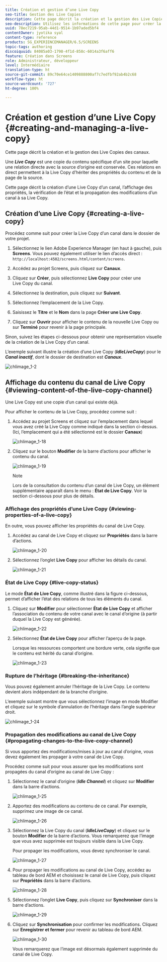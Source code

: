 ```yaml
---
title: Création et gestion d’une Live Copy
seo-title: Gestion des Live Copies
description: Cette page décrit la création et la gestion des Live Copies des canaux.
seo-description: Utilisez les informations de cette page pour créer la Live Copy d’un canal, afficher les propriétés, vérifier l’état et propager les modifications d’un canal à sa Live Copy.
uuid: 78ec7219-95ab-44d1-9514-1b97aded5bf4
contentOwner: jyotika syal
content-type: reference
products: SG_EXPERIENCEMANAGER/6.5/SCREENS
topic-tags: authoring
discoiquuid: 84085a03-1798-4f1d-858c-6014a3f6aff6
feature: Création dans Screens
role: Administrateur, développeur
level: Intermédiaire
translation-type: ht
source-git-commit: 89c70e64ce1409888800af7c7edfbf92ab4b2c68
workflow-type: ht
source-wordcount: '727'
ht-degree: 100%

---
```



# Création et gestion d’une Live Copy {#creating-and-managing-a-live-copy}

Cette page décrit la création et la gestion des Live Copies des canaux.

Une ***Live Copy*** est une copie du contenu spécifique d’un site pour laquelle une relation directe avec la source d’origine est conservée. Ces relations en direct permettent à la Live Copy d’hériter des propriétés du contenu et de la page de la source.

Cette page décrit la création d’une Live Copy d’un canal, l’affichage des propriétés, la vérification de l’état et la propagation des modifications d’un canal à sa Live Copy.


## Création d’une Live Copy {#creating-a-live-copy}

Procédez comme suit pour créer la Live Copy d’un canal dans le dossier de votre projet.

1. Sélectionnez le lien Adobe Experience Manager (en haut à gauche), puis **Screens**. Vous pouvez également utiliser le lien d’accès direct : `http://localhost:4502/screens.html/content/screens`.

1. Accédez au projet Screens, puis cliquez sur **Canaux**.
1. Cliquez sur **Créer**, puis sélectionnez **Live Copy** pour créer une Live Copy du canal.

1. Sélectionnez la destination, puis cliquez sur **Suivant**.
1. Sélectionnez l’emplacement de la Live Copy.
1. Saisissez le **Titre** et le **Nom** dans la page **Créer une Live Copy**.

1. Cliquez sur **Ouvrir** pour afficher le contenu de la nouvelle Live Copy ou sur **Terminé** pour revenir à la page principale.

Sinon, suivez les étapes ci-dessous pour obtenir une représentation visuelle de la création de la Live Copy d’un canal.

L’exemple suivant illustre la création d’une Live Copy (***IdleLiveCopy***) pour le ***Canal inactif***, dont le dossier de destination est ***Canaux***.

![chlimage_1-2](assets/chlimage_1-2.gif)

## Affichage du contenu du canal de Live Copy {#viewing-content-of-the-live-copy-channel}

Une Live Copy est une copie d’un canal qui existe déjà.

Pour afficher le contenu de la Live Copy, procédez comme suit :

1. Accédez au projet Screens et cliquez sur l’emplacement dans lequel vous avez créé la Live Copy comme indiqué dans la section ci-dessus. (Ici, l’emplacement qui a été sélectionné est le dossier **Canaux**)

   ![chlimage_1-18](assets/chlimage_1-18.png)

1. Cliquez sur le bouton **Modifier** de la barre d’actions pour afficher le contenu du canal.

   ![chlimage_1-19](assets/chlimage_1-19.png)

   >[!NOTE]
   >
   >Lors de la consultation du contenu d’un canal de Live Copy, un élément supplémentaire apparaît dans le menu : **État de Live Copy**. Voir la section ci-dessous pour plus de détails.

### Affichage des propriétés d’une Live Copy {#viewing-properties-of-a-live-copy}

En outre, vous pouvez afficher les propriétés du canal de Live Copy.

1. Accédez au canal de Live Copy et cliquez sur **Propriétés** dans la barre d’actions.

   ![chlimage_1-20](assets/chlimage_1-20.png)

1. Sélectionnez l’onglet **Live Copy** pour afficher les détails du canal.

   ![chlimage_1-21](assets/chlimage_1-21.png)

### État de Live Copy {#live-copy-status}

Le mode **État de Live Copy**, comme illustré dans la figure ci-dessous, permet d’afficher l’état des relations de tous les éléments du canal.

1. Cliquez sur **Modifier** pour sélectionner **État de Live Copy** et afficher l’association du contenu de votre canal avec le canal d’origine (à partir duquel la Live Copy est générée).

   ![chlimage_1-22](assets/chlimage_1-22.png)

1. Sélectionnez **État de Live Copy** pour afficher l’aperçu de la page.

   Lorsque les ressources comportent une bordure verte, cela signifie que le contenu est hérité du canal d’origine.

   ![chlimage_1-23](assets/chlimage_1-23.png)

### Rupture de l’héritage {#breaking-the-inheritance}

Vous pouvez également annuler l’héritage de la Live Copy. Le contenu devient alors indépendant de la branche d’origine.

L’exemple suivant montre que vous sélectionnez l’image en mode Modifier et cliquez sur le symbole d’annulation de l’héritage dans l’angle supérieur droit.

![chlimage_1-24](assets/chlimage_1-24.png)

### Propagation des modifications au canal de Live Copy {#propagating-changes-to-the-live-copy-channel}

Si vous apportez des modifications/mises à jour au canal d’origine, vous devez également les propager à votre canal de Live Copy.

Procédez comme suit pour vous assurer que les modifications sont propagées du canal d’origine au canal de Live Copy :

1. Sélectionnez le canal d’origine (***Idle Channel***) et cliquez sur **Modifier** dans la barre d’actions.

   ![chlimage_1-25](assets/chlimage_1-25.png)

1. Apportez des modifications au contenu de ce canal. Par exemple, supprimez une image de ce canal.

   ![chlimage_1-26](assets/chlimage_1-26.png)

1. Sélectionnez la Live Copy du canal (***IdleLiveCopy***) et cliquez sur le bouton **Modifier** de la barre d’actions. Vous remarquerez que l’image que vous avez supprimée est toujours visible dans la Live Copy.

   Pour propager les modifications, vous devez synchroniser le canal.

   ![chlimage_1-27](assets/chlimage_1-27.png)

1. Pour propager les modifications au canal de Live Copy, accédez au tableau de bord AEM et choisissez le canal de Live Copy, puis cliquez sur **Propriétés** dans la barre d’actions.

   ![chlimage_1-28](assets/chlimage_1-28.png)

1. Sélectionnez l’onglet **Live Copy**, puis cliquez sur **Synchroniser** dans la barre d’actions.

   ![chlimage_1-29](assets/chlimage_1-29.png)

1. Cliquez sur **Synchronisation** pour confirmer les modifications. Cliquez sur **Enregistrer et fermer** pour revenir au tableau de bord AEM.

   ![chlimage_1-30](assets/chlimage_1-30.png)

   Vous remarquerez que l’image est désormais également supprimée du canal de Live Copy.

